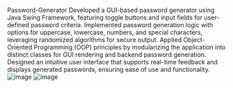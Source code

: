 Password-Generator
Developed a GUI-based password generator using Java Swing Framework, featuring toggle buttons and input fields for user-defined password criteria.
Implemented password generation logic with options for uppercase, lowercase, numbers, and special characters, leveraging randomized algorithms for secure output.
Applied Object-Oriented Programming (OOP) principles by modularizing the application into distinct classes for GUI rendering and backend password generation.
Designed an intuitive user interface that supports real-time feedback and displays generated passwords, ensuring ease of use and functionality.
![image](https://github.com/user-attachments/assets/3d596626-db8a-4abf-963f-751e4df331c7)
![image](https://github.com/user-attachments/assets/502af93d-1f9f-47c1-9230-0eddc422fef4)
